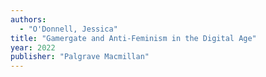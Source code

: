 ```yaml
---
authors:
  - "O'Donnell, Jessica"
title: "Gamergate and Anti-Feminism in the Digital Age"
year: 2022
publisher: "Palgrave Macmillan"
---
```

